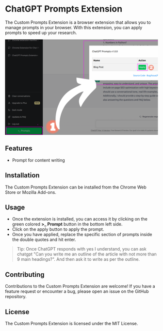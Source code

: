 # ChatGPT Prompts Extension
The Custom Prompts Extension is a browser extension that allows you to manage prompts in your browser. With this extension, you can apply prompts to speed up your research.

![Header Image](./header.png)

## Features

- Prompt for content writing

## Installation
The Custom Prompts Extension can be installed from the Chrome Web Store or Mozilla Add-ons.

## Usage

- Once the extension is installed, you can access it by clicking on the green colored **>_ Prompt** button in the bottom left side.
- Click on the apply button to apply the prompt.
- Once you have applied, replace the specific section of prompts inside the double quotes and hit enter.

> Tip: Once ChatGPT responds with yes I understand, you can ask chatgpt "Can you write me an outline of the article with not more than 9 main headings?". And then ask it to write as per the outline.

## Contributing
Contributions to the Custom Prompts Extension are welcome! If you have a feature request or encounter a bug, please open an issue on the GitHub repository.

## License
The Custom Prompts Extension is licensed under the MIT License.
